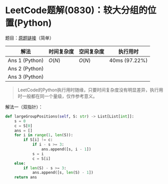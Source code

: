 # LeetCode题解(0830)：较大分组的位置(Python)

题目：[原题链接](https://leetcode-cn.com/problems/positions-of-large-groups/)（简单）

| 解法           | 时间复杂度 | 空间复杂度 | 执行用时      |
| -------------- | ---------- | ---------- | ------------- |
| Ans 1 (Python) | $O(N)$     | $O(N)$     | 40ms (97.22%) |
| Ans 2 (Python) |            |            |               |
| Ans 3 (Python) |            |            |               |

>  LeetCode的Python执行用时随缘，只要时间复杂度没有明显差异，执行用时一般都在同一个量级，仅作参考意义。

解法一（双指针）：

```python
def largeGroupPositions(self, S: str) -> List[List[int]]:
    s = 0
    c = S[0]
    ans = []
    for i in range(1, len(S)):
        if S[i] != c:
            if i - s >= 3:
                ans.append([s, i - 1])
            s = i
            c = S[i]
    else:
        if len(S) - s >= 3:
            ans.append([s, len(S) - 1])
    return ans
```